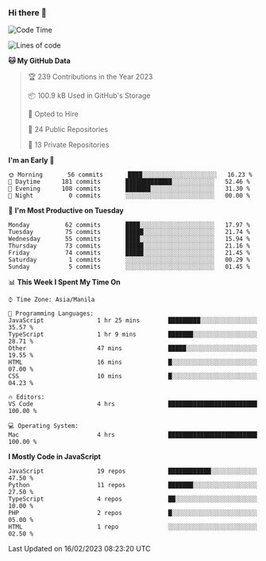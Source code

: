 ### Hi there 👋

<!--START_SECTION:waka-->
![Code Time](http://img.shields.io/badge/Code%20Time-80%20hrs%2023%20mins-blue)

![Lines of code](https://img.shields.io/badge/From%20Hello%20World%20I%27ve%20Written-73%20Thousand%20lines%20of%20code-blue)

**🐱 My GitHub Data** 

> 🏆 239 Contributions in the Year 2023
 > 
> 📦 100.9 kB Used in GitHub's Storage 
 > 
> 💼 Opted to Hire
 > 
> 📜 24 Public Repositories 
 > 
> 🔑 13 Private Repositories  
 > 
**I'm an Early 🐤** 

```text
🌞 Morning       56 commits       ████░░░░░░░░░░░░░░░░░░░░░   16.23 % 
🌆 Daytime      181 commits       █████████████░░░░░░░░░░░░   52.46 % 
🌃 Evening      108 commits       ███████░░░░░░░░░░░░░░░░░░   31.30 % 
🌙 Night          0 commits       ░░░░░░░░░░░░░░░░░░░░░░░░░   00.00 % 

```
📅 **I'm Most Productive on Tuesday** 

```text
Monday          62 commits       ████░░░░░░░░░░░░░░░░░░░░░   17.97 % 
Tuesday         75 commits       █████░░░░░░░░░░░░░░░░░░░░   21.74 % 
Wednesday       55 commits       ████░░░░░░░░░░░░░░░░░░░░░   15.94 % 
Thursday        73 commits       █████░░░░░░░░░░░░░░░░░░░░   21.16 % 
Friday          74 commits       █████░░░░░░░░░░░░░░░░░░░░   21.45 % 
Saturday         1 commits       ░░░░░░░░░░░░░░░░░░░░░░░░░   00.29 % 
Sunday           5 commits       ░░░░░░░░░░░░░░░░░░░░░░░░░   01.45 % 

```


📊 **This Week I Spent My Time On** 

```text
⌚︎ Time Zone: Asia/Manila

💬 Programming Languages: 
JavaScript               1 hr 25 mins        █████████░░░░░░░░░░░░░░░░   35.57 % 
TypeScript               1 hr 9 mins         ███████░░░░░░░░░░░░░░░░░░   28.71 % 
Other                    47 mins             █████░░░░░░░░░░░░░░░░░░░░   19.55 % 
HTML                     16 mins             █░░░░░░░░░░░░░░░░░░░░░░░░   07.00 % 
CSS                      10 mins             █░░░░░░░░░░░░░░░░░░░░░░░░   04.23 % 

🔥 Editors: 
VS Code                  4 hrs               █████████████████████████   100.00 % 

💻 Operating System: 
Mac                      4 hrs               █████████████████████████   100.00 % 

```

**I Mostly Code in JavaScript** 

```text
JavaScript               19 repos            ████████████░░░░░░░░░░░░░   47.50 % 
Python                   11 repos            ███████░░░░░░░░░░░░░░░░░░   27.50 % 
TypeScript               4 repos             ██░░░░░░░░░░░░░░░░░░░░░░░   10.00 % 
PHP                      2 repos             █░░░░░░░░░░░░░░░░░░░░░░░░   05.00 % 
HTML                     1 repo              ░░░░░░░░░░░░░░░░░░░░░░░░░   02.50 % 

```



 Last Updated on 16/02/2023 08:23:20 UTC
<!--END_SECTION:waka-->
